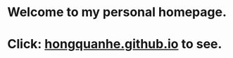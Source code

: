 # Welcome to my personal homepage.

# Click: [hongquanhe.github.io](https://hongquanhe.github.io/) to see.
